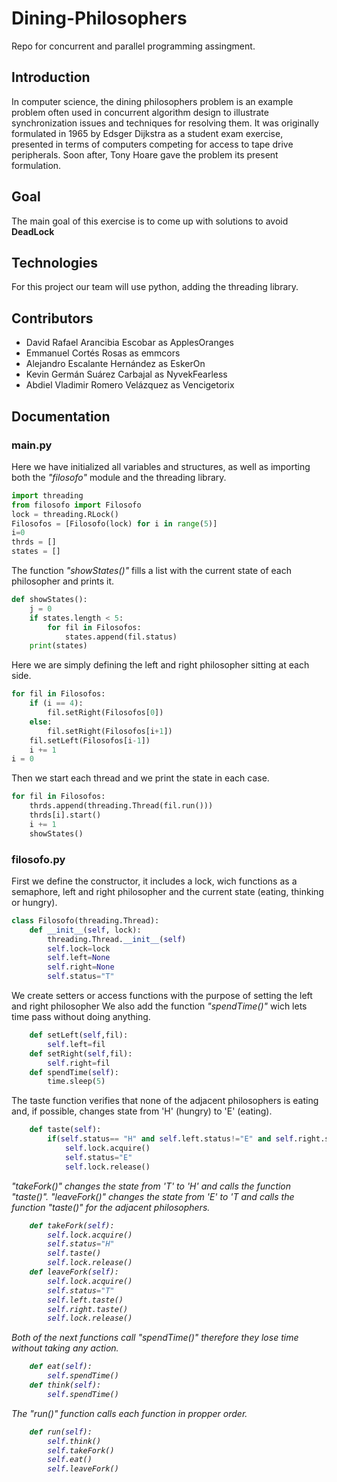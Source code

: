 # Dining-Philosophers
Repo for concurrent and parallel programming assingment.

## Introduction
In computer science, the dining philosophers problem is an example problem often used in concurrent algorithm design to illustrate synchronization issues and techniques for resolving them.
It was originally formulated in 1965 by Edsger Dijkstra as a student exam exercise, presented in terms of computers competing for access to tape drive peripherals. Soon after, Tony Hoare gave the problem its present formulation.

## Goal
The main goal of this exercise is to come up with solutions to avoid <b>DeadLock</b>

## Technologies
For this project our team will use python, adding the threading library.

## Contributors
* David Rafael Arancibia Escobar as ApplesOranges
* Emmanuel Cortés Rosas as emmcors
* Alejandro Escalante Hernández as EskerOn
* Kevin Germán Suárez Carbajal as NyvekFearless 
* Abdiel Vladimir Romero Velázquez as Vencigetorix

## Documentation

### main.py
Here we have initialized all variables and structures, as well as importing both the <i>"filosofo"</i> module and the threading library.
```python
import threading 
from filosofo import Filosofo
lock = threading.RLock()
Filosofos = [Filosofo(lock) for i in range(5)]
i=0
thrds = []
states = []
```
The function <i>"showStates()"</i> fills a list with the current state of each philosopher and prints it.

```python
def showStates():
    j = 0
    if states.length < 5:
        for fil in Filosofos:
            states.append(fil.status)
    print(states)
```
Here we are simply defining the left and right philosopher sitting at each side.

```python
for fil in Filosofos:
    if (i == 4):
        fil.setRight(Filosofos[0])
    else:
        fil.setRight(Filosofos[i+1])
    fil.setLeft(Filosofos[i-1])
    i += 1
i = 0
```
Then we start each thread and we print the state in each case.

```python
for fil in Filosofos:
    thrds.append(threading.Thread(fil.run()))
    thrds[i].start()
    i += 1
    showStates()
```
### filosofo.py

First we define the constructor, it includes a lock, wich functions as a semaphore, left and right philosopher and the current state (eating, thinking or hungry).

```python
class Filosofo(threading.Thread):
    def __init__(self, lock):
        threading.Thread.__init__(self)
        self.lock=lock
        self.left=None
        self.right=None
        self.status="T"
```
We create setters or access functions with the purpose of setting the left and right philosopher
We also add the function <i>"spendTime()"</i> wich lets time pass without doing anything.
```python    
    def setLeft(self,fil):
        self.left=fil
    def setRight(self,fil):
        self.right=fil
    def spendTime(self):
        time.sleep(5)
```
The taste function verifies that none of the adjacent philosophers is eating and, if possible, changes state from 'H' (hungry) to 'E' (eating).

```python
    def taste(self):
        if(self.status== "H" and self.left.status!="E" and self.right.status!="E"):
            self.lock.acquire()
            self.status="E"
            self.lock.release()
```
<i>"takeFork()" changes the state from 'T' to 'H' and calls the function <i>"taste()"</i>.
<i>"leaveFork()" changes the state from 'E' to 'T and calls the function <i>"taste()"</i> for the adjacent philosophers.
```python
    def takeFork(self):
        self.lock.acquire()
        self.status="H"
        self.taste()
        self.lock.release()
    def leaveFork(self):
        self.lock.acquire()
        self.status="T"
        self.left.taste()
        self.right.taste()
        self.lock.release()
```
Both of the next functions call <i>"spendTime()"</i> therefore they lose time without taking any action.

```python
    def eat(self):        
        self.spendTime()
    def think(self):
        self.spendTime()
```
The <i>"run()"</i> function calls each function in propper order.
```python
    def run(self):
        self.think()
        self.takeFork()
        self.eat()
        self.leaveFork()
```        
